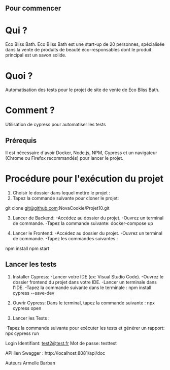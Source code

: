 ## Pour commencer ##

# Qui ? 
Eco Bliss Bath.
Eco Bliss Bath est une start-up de 20 personnes, spécialisée dans la vente de produits de beauté éco-responsables dont le produit principal est un savon solide.

# Quoi ?
Automatisation des tests pour le projet de site de vente de Eco Bliss Bath.

# Comment ? 
Utilisation de cypress pour automatiser les tests

## Prérequis ##
Il est nécessaire d'avoir Docker, Node.js, NPM, Cypress et un navigateur (Chrome ou Firefox recommandés) pour lancer le projet.

# Procédure pour l'exécution du projet

1. Choisir le dossier dans lequel mettre le projet :
2. Tapez la commande suivante pour cloner le projet:

git clone git@github.com:NovaCookie/Projet10.git

3. Lancer de Backend:
-Accédez au dossier du projet.
-Ouvrez un terminal de commande.
-Tapez la commande suivante:
docker-compose up

4. Lancer le Frontend:
-Accédez au dossier du projet.
-Ouvrez un terminal de commande.
-Tapez les commandes suivantes :

npm install
npm start

## Lancer les tests ##

1. Installer Cypress:
-Lancer votre IDE (ex: Visual Studio Code).
-Ouvrez le dossier frontend du projet  dans votre IDE.
-Lancer un terminale dans l'IDE.
-Tapez la commande suivante dans le terminale :
npm install cypress --save-dev

2. Ouvrir Cypress:
Dans le terminal, tapez la commande suivante :
npx cypress open


3. Lancer les Tests :

-Tapez la commande suivante pour exécuter les tests et générer un rapport:
npx cypress run

Login
Identifiant: test2@test.fr
Mot de passe: testtest

APi
lien Swagger : http://localhost:8081/api/doc

Auteurs
Armelle Barban


